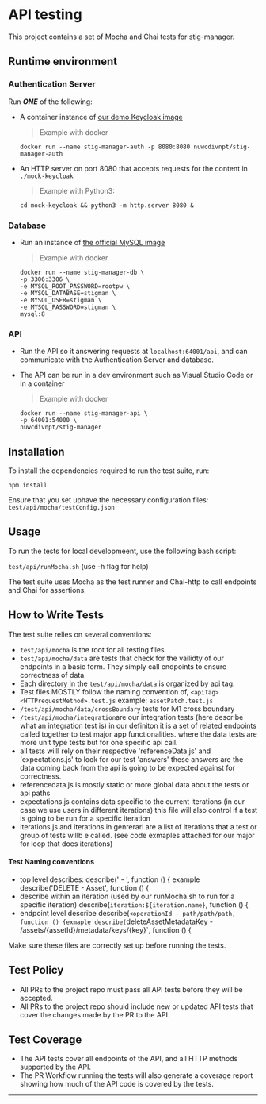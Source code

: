 # API testing
This project contains a set of Mocha and Chai tests for stig-manager.

## Runtime environment
### Authentication Server
Run ***ONE*** of the following:
- A container instance of [our demo Keycloak image](https://hub.docker.com/r/nuwcdivnpt/stig-manager-auth) 
   > Example with docker
    ```
   docker run --name stig-manager-auth -p 8080:8080 nuwcdivnpt/stig-manager-auth
   ```
  

- An HTTP server on port 8080 that accepts requests for the content in `./mock-keycloak`

   > Example with Python3:

   ```
   cd mock-keycloak && python3 -m http.server 8080 &
   ```

### Database
- Run an instance of [the official MySQL image](https://hub.docker.com/_/mysql)

   > Example with docker
    ```
   docker run --name stig-manager-db \
  -p 3306:3306 \
  -e MYSQL_ROOT_PASSWORD=rootpw \
  -e MYSQL_DATABASE=stigman \
  -e MYSQL_USER=stigman \
  -e MYSQL_PASSWORD=stigman \
  mysql:8
   ```

### API
- Run the API so it answering requests at `localhost:64001/api`, and can communicate with the Authentication Server and database.
- The API can be run in a dev environment such as Visual Studio Code or in a container

   > Example with docker
   ```
  docker run --name stig-manager-api \
  -p 64001:54000 \
  nuwcdivnpt/stig-manager
   ```



## Installation

To install the dependencies required to run the test suite, run:

```
npm install
```

Ensure that you set uphave the necessary configuration files:
```test/api/mocha/testConfig.json```


## Usage

To run the tests for local developmeent, use the following bash script:

```test/api/runMocha.sh``` (use -h flag for help)


The test suite uses Mocha as the test runner and Chai-http to call endpoints and Chai for assertions. 

## How to Write Tests

The test suite relies on several conventions:

- ```test/api/mocha``` is the root for all testing files 
- ```test/api/mocha/data``` are tests that check for the vailidty of our endpoints in a basic form. They simply call endpoints to ensure correctness of data.
- Each directory in the ```test/api/mocha/data``` is organized by api tag.
- Test files MOSTLY follow the naming convention of, ```<apiTag><HTTPrequestMethod>.test.js``` example: ```assetPatch.test.js```
- ```/test/api/mocha/data/crossBoundary``` tests for lvl1 cross boundary
- ```/test/api/mocha/integration```are our integration tests (here describe what an integration test is) in our definiton it is a set of related endpoints called together to test major app functionalities. where the data tests are more unit type tests but for one specific api call.
- all tests willl rely on their respective 'referenceData.js' and 'expectations.js' to look for our test 'answers' these answers are the data coming back from the api is going to be expected against for correctness. 
- referencedata.js is mostly static or more global data about the tests or api paths
- expectations.js contains data  specific to the current iterations (in our case we use users in different iterations) this file will also control if a test is going to be run for a specific iteration
- iterations.js and iterations in genrerarl are a list of iterations that a test or group of tests willb e called. (see code exmaples attached for our major for loop that does iterations)

#### Test Naming conventions

- top level describes: describe('<httpmethod> - <tag>', function () { example describe('DELETE - Asset', function () {
- describe within an iteration (used by our runMocha.sh to run for a specific iteration) describe(`iteration:${iteration.name}`, function () {
- endpoint level describe describe(`<operationId - path/path/path, function () {exmaple describe(`deleteAssetMetadataKey - /assets/{assetId}/metadata/keys/{key}`, function () {

Make sure these files are correctly set up before running the tests.

## Test Policy

- All PRs to the project repo must pass all API tests before they will be accepted.
- All PRs to the project repo should include new or updated API tests that cover the changes made by the PR to the API.

## Test Coverage

- The API tests cover all endpoints of the API, and all HTTP methods supported by the API.
- The PR Workflow running the tests will also generate a coverage report showing how much of the API code is covered by the tests.


****
